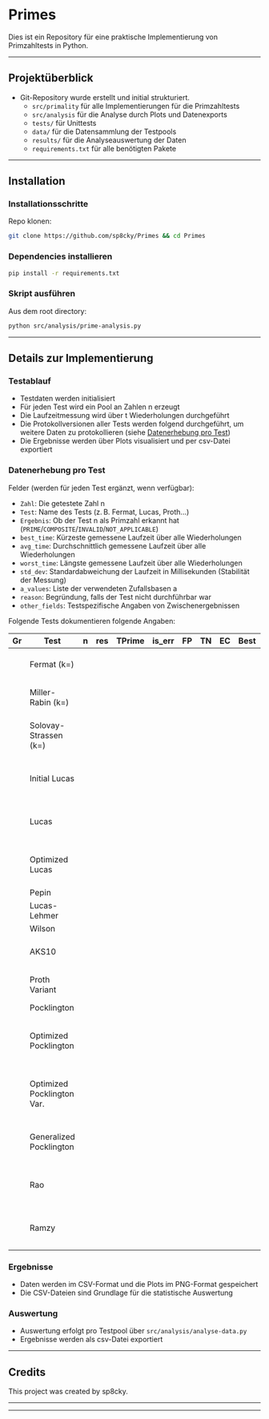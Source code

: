 # Primes

Dies ist ein Repository für eine praktische Implementierung von Primzahltests in Python.

---

## Projektüberblick

- Git-Repository wurde erstellt und initial strukturiert.
  - `src/primality` für alle Implementierungen für die Primzahltests
  - `src/analysis` für die Analyse durch Plots und Datenexports
  - `tests/` für Unittests
  - `data/` für die Datensammlung der Testpools
  - `results/` für die Analyseauswertung der Daten 
  - `requirements.txt` für alle benötigten Pakete


---

## Installation
### Installationsschritte
Repo klonen:
```bash
git clone https://github.com/sp8cky/Primes && cd Primes
```

### Dependencies installieren
```bash
pip install -r requirements.txt
```
### Skript ausführen
Aus dem root directory:
```bash
python src/analysis/prime-analysis.py
```

---
## Details zur Implementierung

### Testablauf
- Testdaten werden initialisiert
- Für jeden Test wird ein Pool an Zahlen n erzeugt 
- Die Laufzeitmessung wird über t Wiederholungen durchgeführt
- Die Protokollversionen aller Tests werden folgend durchgeführt, um weitere Daten zu protokollieren (siehe [Datenerhebung pro Test](#Datenerhebung-pro-Test))
- Die Ergebnisse werden über Plots visualisiert und per csv-Datei exportiert

### Datenerhebung pro Test
Felder (werden für jeden Test ergänzt, wenn verfügbar):
- `Zahl`: Die getestete Zahl n
- `Test`: Name des Tests (z. B. Fermat, Lucas, Proth…)
- `Ergebnis`: Ob der Test n als Primzahl erkannt hat (`PRIME`/`COMPOSITE`/`INVALID`/`NOT_APPLICABLE`)
- `best_time`:	Kürzeste gemessene Laufzeit über alle Wiederholungen
- `avg_time`:	Durchschnittlich gemessene Laufzeit über alle Wiederholungen
- `worst_time`:	Längste gemessene Laufzeit über alle Wiederholungen
- `std_dev`:	Standardabweichung der Laufzeit in Millisekunden (Stabilität der Messung)
- `a_values`: Liste der verwendeten Zufallsbasen a
- `reason`: Begründung, falls der Test nicht durchführbar war
- `other_fields`: Testspezifische Angaben von Zwischenergebnissen

Folgende Tests dokumentieren folgende Angaben:

| Gr | Test                        | n   | res | TPrime | is_err | FP  | TN  | EC | Best  | Avg   | Worst | Std  | a_values                             | Other_fields                                      | Reason |
|----|-----------------------------|-----|-----|--------|--------|-----|-----|----|-------|-------|-------|------|--------------------------------------|--------------------------------------------------|--------|
|    | Fermat (k=)                 |     |     |        |    |    |     |     |       |       |       |      | [(a1, result), (...)]                |                                                  |        |
|    | Miller-Rabin (k=)           |     |     |    |     |   |   |    |       |       |       |      | [(a1, result), (...)]                |                                                  |        |
|    | Solovay-Strassen (k=)       |     |     |    |     |   |   |    |       |       |       |      | [(a1, cond1, cond2), (...)]          |                                                  |        |
|    | Initial Lucas               |     |     |    |     |   |   |    |       |       |       |      | [(a1, cond1, cond2), (...)]          |                                                  |        |
|    | Lucas                       |     |     |    |     |   |   |    |       |       |       |      | [(a1, cond1, cond2), (...)]          |                                                  |        |
|    | Optimized Lucas             |     |     |    |     |   |   |    |       |       |       |      | {q1: (a1, cond1, cond2), q2: (...)}  |                                                  |        |
|    | Pepin                       |     |     |    |     |   |   |    |       |       |       |      |                                      |                                                  |        |
|    | Lucas-Lehmer                |     |     |    |     |   |   |    |       |       |       |      |                                      | [p, sequence, S]                                 |        |
|    | Wilson                      |     |     |    |     |    |  |    |       |       |       |      |                                      |                                                  |        |
|    | AKS10                       |     |     |    |     |   |   |    |       |       |       |      |                                      | [initial_check, find_r, prime_divisor_check, polynomial_check] |        |
|    | Proth Variant               |     |     |    |     |   |   |    |       |       |       |      | [(a_1, result), (...)]               |                                                  |        |
|    | Pocklington                 |     |     |    |     |   |   |    |       |       |       |      |                                      |                                                  |        |
|    | Optimized Pocklington       |     |     |    |     |   |   |    |       |       |       |      | {q1: (a_1, cond1, cond2), q2: (...)} |                                                  |        |
|    | Optimized Pocklington Var.  |     |     |    |     |   |   |    |       |       |       |      | {q1: (a_1, cond1, cond2), q2: (...)} | [b, pow(b, (n - 1) // F, n)]                     |        |
|    | Generalized Pocklington     |     |     |    |     |   |   |    |       |       |       |      | [(a1, cond1, cond2), (...)]          | [K, p, n]                                        |        |
|    | Rao                         |     |     |    |     |   |   |    |       |       |       |      | [(a1, cond1, cond2), (...)]          | [p, 2, n_exp]                                    |        |
|    | Ramzy                       |     |     |    |     |   |   |    |       |       |       |      | [(a1, cond1, cond2), (...)]          | [K, p, n_exp]                                    |        |

### Ergebnisse
- Daten werden im CSV-Format und die Plots im PNG-Format gespeichert
- Die CSV-Dateien sind Grundlage für die statistische Auswertung

### Auswertung
- Auswertung erfolgt pro Testpool über `src/analysis/analyse-data.py`
- Ergebnisse werden als csv-Datei exportiert

---
## Credits
This project was created by sp8cky.


---
---
